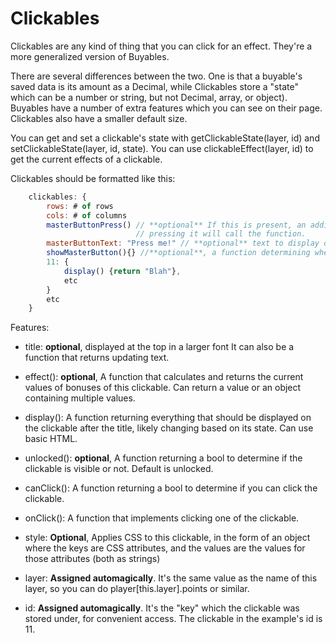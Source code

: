 # Clickables

Clickables are any kind of thing that you can click for an effect. They're a more generalized version of Buyables.

There are several differences between the two. One is that a buyable's saved data is its amount as a Decimal, while
Clickables store a "state" which can be a number or string, but not Decimal, array, or object). 
Buyables have a number of extra features which you can see on their page.
Clickables also have a smaller default size.

You can get and set a clickable's state with getClickableState(layer, id) and setClickableState(layer, id, state).
You can use clickableEffect(layer, id) to get the current effects of a clickable.

Clickables should be formatted like this:

```js
    clickables: {
        rows: # of rows
        cols: # of columns
        masterButtonPress() // **optional** If this is present, an additional button will appear above the clickables.
                            // pressing it will call the function.
        masterButtonText: "Press me!" // **optional** text to display on the Master Button
        showMasterButton(){} //**optional**, a function determining whether or not to show the button. Defaults to true if absent.
        11: {
            display() {return "Blah"},
            etc
        }
        etc
    }
```

Features:

- title: **optional**, displayed at the top in a larger font
         It can also be a function that returns updating text.
                    
- effect(): **optional**, A function that calculates and returns the current values of bonuses
            of this clickable. Can return a value or an object containing multiple values.

- display(): A function returning everything that should be displayed on the clickable after the title, likely
             changing based on its state. Can use basic HTML.

- unlocked(): **optional**, A function returning a bool to determine if the clickable is visible or not. Default is unlocked.

- canClick(): A function returning a bool to determine if you can click the clickable.

- onClick(): A function that implements clicking one of the clickable. 

- style: **Optional**, Applies CSS to this clickable, in the form of an object where the keys are CSS attributes,
         and the values are the values for those attributes (both as strings)

- layer: **Assigned automagically**. It's the same value as the name of this layer, so you can do player[this.layer].points or similar.

- id: **Assigned automagically**. It's the "key" which the clickable was stored under, for convenient access.
      The clickable in the example's id is 11.